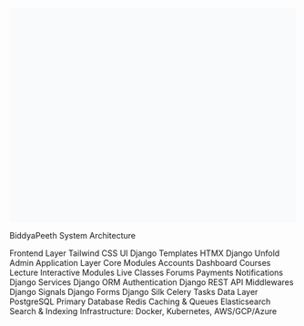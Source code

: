 <svg viewBox="0 0 800 600" xmlns="http://www.w3.org/2000/svg">
  <!-- Background -->
  <rect width="800" height="600" fill="#f8fafc" rx="5" ry="5"/>
  
  <!-- Title -->
  <text x="400" y="40" font-family="Arial" font-size="24" font-weight="bold" text-anchor="middle" fill="#334155">BiddyaPeeth System Architecture</text>
  
  <!-- Frontend Layer -->
  <rect x="50" y="80" width="700" height="90" fill="#dbeafe" rx="5" ry="5" stroke="#3b82f6" stroke-width="2"/>
  <text x="400" y="110" font-family="Arial" font-size="18" font-weight="bold" text-anchor="middle" fill="#1e40af">Frontend Layer</text>
  
  <rect x="100" y="125" width="120" height="30" fill="#bfdbfe" rx="5" ry="5" stroke="#3b82f6" stroke-width="1"/>
  <text x="160" y="145" font-family="Arial" font-size="12" text-anchor="middle">Tailwind CSS UI</text>
  
  <rect x="240" y="125" width="120" height="30" fill="#bfdbfe" rx="5" ry="5" stroke="#3b82f6" stroke-width="1"/>
  <text x="300" y="145" font-family="Arial" font-size="12" text-anchor="middle">Django Templates</text>
  
  <rect x="380" y="125" width="120" height="30" fill="#bfdbfe" rx="5" ry="5" stroke="#3b82f6" stroke-width="1"/>
  <text x="440" y="145" font-family="Arial" font-size="12" text-anchor="middle">HTMX</text>
  
  <rect x="520" y="125" width="180" height="30" fill="#bfdbfe" rx="5" ry="5" stroke="#3b82f6" stroke-width="1"/>
  <text x="610" y="145" font-family="Arial" font-size="12" text-anchor="middle">Django Unfold Admin</text>
  
  <!-- Application Layer -->
  <rect x="50" y="190" width="700" height="220" fill="#dcfce7" rx="5" ry="5" stroke="#22c55e" stroke-width="2"/>
  <text x="400" y="215" font-family="Arial" font-size="18" font-weight="bold" text-anchor="middle" fill="#166534">Application Layer</text>
  
  <!-- Modules -->
  <rect x="80" y="235" width="150" height="150" fill="#bbf7d0" rx="5" ry="5" stroke="#22c55e" stroke-width="1"/>
  <text x="155" y="255" font-family="Arial" font-size="14" font-weight="bold" text-anchor="middle">Core Modules</text>
  <rect x="95" y="265" width="120" height="25" fill="#a7f3d0" rx="3" ry="3"/>
  <text x="155" y="282" font-family="Arial" font-size="12" text-anchor="middle">Accounts</text>
  <rect x="95" y="295" width="120" height="25" fill="#a7f3d0" rx="3" ry="3"/>
  <text x="155" y="312" font-family="Arial" font-size="12" text-anchor="middle">Dashboard</text>
  <rect x="95" y="325" width="120" height="25" fill="#a7f3d0" rx="3" ry="3"/>
  <text x="155" y="342" font-family="Arial" font-size="12" text-anchor="middle">Courses</text>
  <rect x="95" y="355" width="120" height="25" fill="#a7f3d0" rx="3" ry="3"/>
  <text x="155" y="372" font-family="Arial" font-size="12" text-anchor="middle">Lecture</text>
  
  <rect x="250" y="235" width="150" height="150" fill="#bbf7d0" rx="5" ry="5" stroke="#22c55e" stroke-width="1"/>
  <text x="325" y="255" font-family="Arial" font-size="14" font-weight="bold" text-anchor="middle">Interactive Modules</text>
  <rect x="265" y="265" width="120" height="25" fill="#a7f3d0" rx="3" ry="3"/>
  <text x="325" y="282" font-family="Arial" font-size="12" text-anchor="middle">Live Classes</text>
  <rect x="265" y="295" width="120" height="25" fill="#a7f3d0" rx="3" ry="3"/>
  <text x="325" y="312" font-family="Arial" font-size="12" text-anchor="middle">Forums</text>
  <rect x="265" y="325" width="120" height="25" fill="#a7f3d0" rx="3" ry="3"/>
  <text x="325" y="342" font-family="Arial" font-size="12" text-anchor="middle">Payments</text>
  <rect x="265" y="355" width="120" height="25" fill="#a7f3d0" rx="3" ry="3"/>
  <text x="325" y="372" font-family="Arial" font-size="12" text-anchor="middle">Notifications</text>
  
  <rect x="420" y="235" width="300" height="150" fill="#bbf7d0" rx="5" ry="5" stroke="#22c55e" stroke-width="1"/>
  <text x="570" y="255" font-family="Arial" font-size="14" font-weight="bold" text-anchor="middle">Django Services</text>
  
  <rect x="440" y="265" width="120" height="25" fill="#a7f3d0" rx="3" ry="3"/>
  <text x="500" y="282" font-family="Arial" font-size="12" text-anchor="middle">Django ORM</text>
  <rect x="440" y="295" width="120" height="25" fill="#a7f3d0" rx="3" ry="3"/>
  <text x="500" y="312" font-family="Arial" font-size="12" text-anchor="middle">Authentication</text>
  <rect x="440" y="325" width="120" height="25" fill="#a7f3d0" rx="3" ry="3"/>
  <text x="500" y="342" font-family="Arial" font-size="12" text-anchor="middle">Django REST API</text>
  <rect x="440" y="355" width="120" height="25" fill="#a7f3d0" rx="3" ry="3"/>
  <text x="500" y="372" font-family="Arial" font-size="12" text-anchor="middle">Middlewares</text>
  
  <rect x="580" y="265" width="120" height="25" fill="#a7f3d0" rx="3" ry="3"/>
  <text x="640" y="282" font-family="Arial" font-size="12" text-anchor="middle">Django Signals</text>
  <rect x="580" y="295" width="120" height="25" fill="#a7f3d0" rx="3" ry="3"/>
  <text x="640" y="312" font-family="Arial" font-size="12" text-anchor="middle">Django Forms</text>
  <rect x="580" y="325" width="120" height="25" fill="#a7f3d0" rx="3" ry="3"/>
  <text x="640" y="342" font-family="Arial" font-size="12" text-anchor="middle">Django Silk</text>
  <rect x="580" y="355" width="120" height="25" fill="#a7f3d0" rx="3" ry="3"/>
  <text x="640" y="372" font-family="Arial" font-size="12" text-anchor="middle">Celery Tasks</text>
  
  <!-- Data Layer -->
  <rect x="50" y="430" width="700" height="140" fill="#fee2e2" rx="5" ry="5" stroke="#ef4444" stroke-width="2"/>
  <text x="400" y="455" font-family="Arial" font-size="18" font-weight="bold" text-anchor="middle" fill="#991b1b">Data Layer</text>
  
  <rect x="100" y="480" width="180" height="60" fill="#fecaca" rx="5" ry="5" stroke="#ef4444" stroke-width="1"/>
  <text x="190" y="510" font-family="Arial" font-size="14" font-weight="bold" text-anchor="middle">PostgreSQL</text>
  <text x="190" y="525" font-family="Arial" font-size="10" text-anchor="middle">Primary Database</text>
  
  <rect x="310" y="480" width="180" height="60" fill="#fecaca" rx="5" ry="5" stroke="#ef4444" stroke-width="1"/>
  <text x="400" y="510" font-family="Arial" font-size="14" font-weight="bold" text-anchor="middle">Redis</text>
  <text x="400" y="525" font-family="Arial" font-size="10" text-anchor="middle">Caching & Queues</text>
  
  <rect x="520" y="480" width="180" height="60" fill="#fecaca" rx="5" ry="5" stroke="#ef4444" stroke-width="1"/>
  <text x="610" y="510" font-family="Arial" font-size="14" font-weight="bold" text-anchor="middle">Elasticsearch</text>
  <text x="610" y="525" font-family="Arial" font-size="10" text-anchor="middle">Search & Indexing</text>
  
  <!-- Arrows -->
  <!-- Frontend to App Layer -->
  <line x1="400" y1="170" x2="400" y2="190" stroke="#64748b" stroke-width="2" stroke-dasharray="5,3"/>
  <polygon points="400,190 395,180 405,180" fill="#64748b"/>
  
  <!-- App Layer to Data Layer -->
  <line x1="400" y1="410" x2="400" y2="430" stroke="#64748b" stroke-width="2" stroke-dasharray="5,3"/>
  <polygon points="400,430 395,420 405,420" fill="#64748b"/>
  
  <!-- Infrastructure note -->
  <rect x="50" y="580" width="700" height="20" fill="#e2e8f0" rx="3" ry="3"/>
  <text x="400" y="594" font-family="Arial" font-size="10" text-anchor="middle" fill="#334155">Infrastructure: Docker, Kubernetes, AWS/GCP/Azure</text>
</svg>